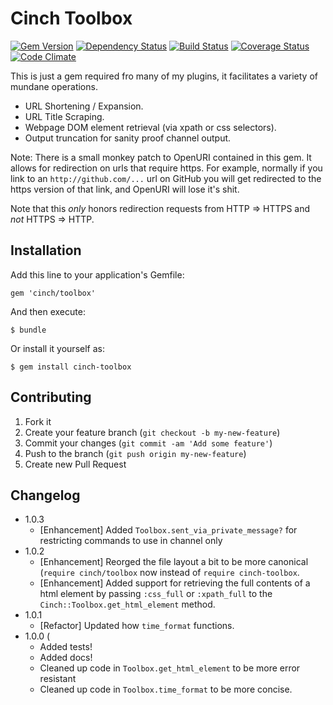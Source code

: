 # Cinch Toolbox

[![Gem Version](https://badge.fury.io/rb/cinch-toolbox.png)](http://badge.fury.io/rb/cinch-dicebag)
[![Dependency Status](https://gemnasium.com/bhaberer/cinch-toolbox.png)](https://gemnasium.com/bhaberer/cinch-dicebag)
[![Build Status](https://travis-ci.org/bhaberer/cinch-toolbox.png?branch=master)](https://travis-ci.org/bhaberer/cinch-dicebag)
[![Coverage Status](https://coveralls.io/repos/bhaberer/cinch-toolbox/badge.png?branch=master)](https://coveralls.io/r/bhaberer/cinch-dicebag?branch=master)
[![Code Climate](https://codeclimate.com/github/bhaberer/cinch-toolbox.png)](https://codeclimate.com/github/bhaberer/cinch-dicebag)

This is just a gem required fro many of my plugins, it facilitates a variety of mundane operations.

* URL Shortening / Expansion.
* URL Title Scraping.
* Webpage DOM element retrieval (via xpath or css selectors).
* Output truncation for sanity proof channel output.

Note: There is a small monkey patch to OpenURI contained in this gem. It allows for redirection
on urls that require https. For example, normally if you link to an `http://github.com/...` url on
GitHub you will get redirected to the https version of that link, and OpenURI will lose it's shit.

Note that this *only* honors redirection requests from HTTP => HTTPS and *not* HTTPS => HTTP.


## Installation

Add this line to your application's Gemfile:

    gem 'cinch/toolbox'

And then execute:

    $ bundle

Or install it yourself as:

    $ gem install cinch-toolbox

## Contributing

1. Fork it
2. Create your feature branch (`git checkout -b my-new-feature`)
3. Commit your changes (`git commit -am 'Add some feature'`)
4. Push to the branch (`git push origin my-new-feature`)
5. Create new Pull Request

## Changelog

* 1.0.3
    * [Enhancement] Added `Toolbox.sent_via_private_message?` for restricting commands to use in
        channel only
* 1.0.2
    * [Enhancement] Reorged the file layout a bit to be more canonical (`require cinch/toolbox`
        now instead of `require cinch-toolbox`.
    * [Enhancement] Added support for retrieving the full contents of a html element by passing
        `:css_full` or `:xpath_full` to the `Cinch::Toolbox.get_html_element` method.
* 1.0.1
    * [Refactor] Updated how `time_format` functions.
* 1.0.0 (
    * Added tests!
    * Added docs!
    * Cleaned up code in `Toolbox.get_html_element` to be more error resistant
    * Cleaned up code in `Toolbox.time_format` to be more concise.

